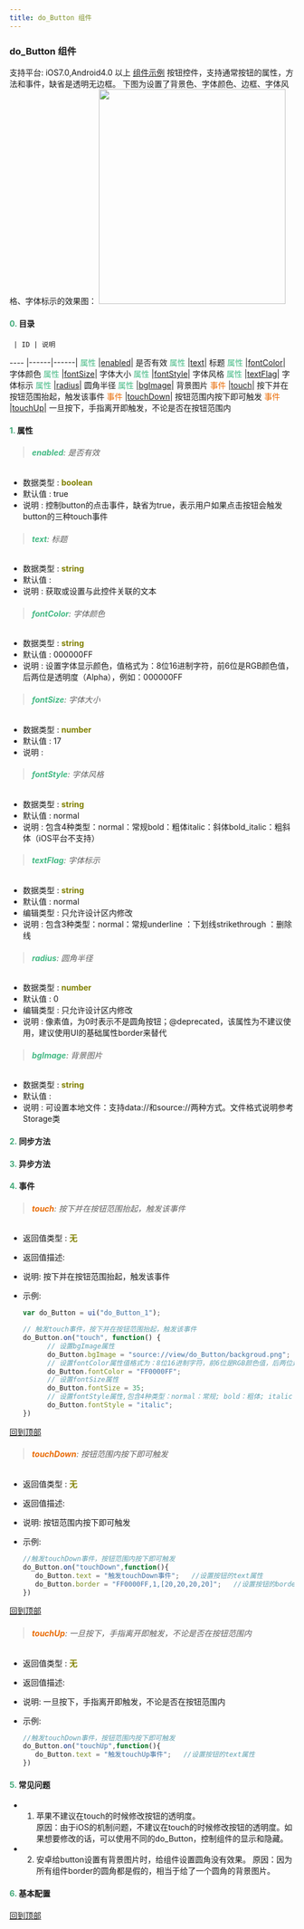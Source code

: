 ```yaml
---
title: do_Button 组件
---
```


### do_Button 组件

 支持平台: iOS7.0,Android4.0 以上
 [组件示例](https://github.com/do-api/docs-example/tree/master/source/view/do_Button)
 按钮控件，支持通常按钮的属性，方法和事件，缺省是透明无边框。
 下图为设置了背景色、字体颜色、边框、字体风格、字体标示的效果图：
 <img src="../../images/button.png" width="330" height="380" />

#### <font color ='#40A977'>**0.**</font> 目录

     | ID | 说明
---- |------|------|
<font color ='#42b983'>属性</font>  |[enabled](#enabled)| 是否有效
<font color ='#42b983'>属性</font>  |[text](#text)| 标题
<font color ='#42b983'>属性</font>  |[fontColor](#fontColor)| 字体颜色
<font color ='#42b983'>属性</font>  |[fontSize](#fontSize)| 字体大小
<font color ='#42b983'>属性</font>  |[fontStyle](#fontStyle)| 字体风格
<font color ='#42b983'>属性</font>  |[textFlag](#textFlag)| 字体标示
<font color ='#42b983'>属性</font>  |[radius](#radius)| 圆角半径
<font color ='#42b983'>属性</font>  |[bgImage](#bgImage)| 背景图片
<font color ='#e96900'>事件</font>  |[touch](#touch)| 按下并在按钮范围抬起，触发该事件
<font color ='#e96900'>事件</font>  |[touchDown](#touchDown)| 按钮范围内按下即可触发
<font color ='#e96900'>事件</font>  |[touchUp](#touchUp)| 一旦按下，手指离开即触发，不论是否在按钮范围内

#### <font color ='#40A977'>**1.**</font> 属性

>###### <span id=enabled><font color ='#42b983'>**enabled**</font></span>: 是否有效

- 数据类型 : <font color ='#808000'>**boolean**</font>
- 默认值 : true
- 说明 : 控制button的点击事件，缺省为true，表示用户如果点击按钮会触发button的三种touch事件

>###### <span id=text><font color ='#42b983'>**text**</font></span>: 标题

- 数据类型 : <font color ='#808000'>**string**</font>
- 默认值 :
- 说明 : 获取或设置与此控件关联的文本

>###### <span id=fontColor><font color ='#42b983'>**fontColor**</font></span>: 字体颜色

- 数据类型 : <font color ='#808000'>**string**</font>
- 默认值 : 000000FF
- 说明 : 设置字体显示颜色，值格式为：8位16进制字符，前6位是RGB颜色值，后两位是透明度（Alpha），例如：000000FF

>###### <span id=fontSize><font color ='#42b983'>**fontSize**</font></span>: 字体大小

- 数据类型 : <font color ='#808000'>**number**</font>
- 默认值 : 17
- 说明 :

>###### <span id=fontStyle><font color ='#42b983'>**fontStyle**</font></span>: 字体风格

- 数据类型 : <font color ='#808000'>**string**</font>
- 默认值 : normal
- 说明 : 包含4种类型：normal：常规bold：粗体italic：斜体bold_italic：粗斜体（iOS平台不支持）

>###### <span id=textFlag><font color ='#42b983'>**textFlag**</font></span>: 字体标示

- 数据类型 : <font color ='#808000'>**string**</font>
- 默认值 : normal
- 编辑类型 : 只允许设计区内修改
- 说明 : 包含3种类型：normal：常规underline ：下划线strikethrough ：删除线

>###### <span id=radius><font color ='#42b983'>**radius**</font></span>: 圆角半径

- 数据类型 : <font color ='#808000'>**number**</font>
- 默认值 : 0
- 编辑类型 : 只允许设计区内修改
- 说明 : 像素值，为0时表示不是圆角按钮；@deprecated，该属性为不建议使用，建议使用UI的基础属性border来替代

>###### <span id=bgImage><font color ='#42b983'>**bgImage**</font></span>: 背景图片

- 数据类型 : <font color ='#808000'>**string**</font>
- 默认值 :
- 说明 : 可设置本地文件：支持data://和source://两种方式。文件格式说明参考Storage类

#### <font color ='#40A977'>**2.**</font> 同步方法

#### <font color ='#40A977'>**3.**</font> 异步方法


#### <font color ='#40A977'>**4.**</font> 事件

>###### <span id=touch><font color ='#e96900'>**touch**</font></span>: 按下并在按钮范围抬起，触发该事件

- 返回值类型 : <font color ='#808000'>**无**</font>
- 返回值描述:
- 说明: 按下并在按钮范围抬起，触发该事件
- 示例:

  ```javascript
  var do_Button = ui("do_Button_1");

  // 触发touch事件，按下并在按钮范围抬起，触发该事件
  do_Button.on("touch", function() {
    	// 设置bgImage属性
    	do_Button.bgImage = "source://view/do_Button/backgroud.png";
    	// 设置fontColor属性值格式为：8位16进制字符，前6位是RGB颜色值，后两位是透明度(Alpha)
    	do_Button.fontColor = "FF0000FF";
    	// 设置fontSize属性
    	do_Button.fontSize = 35;
    	// 设置fontStyle属性,包含4种类型：normal：常规; bold：粗体; italic：斜体; bold_italic：粗斜体（iOS平台不支持）
    	do_Button.fontStyle = "italic";
  })
  ```

[回到顶部](#top)

>###### <span id=touchDown><font color ='#e96900'>**touchDown**</font></span>: 按钮范围内按下即可触发

- 返回值类型 : <font color ='#808000'>**无**</font>
- 返回值描述:
- 说明: 按钮范围内按下即可触发
- 示例:

  ```javascript
  //触发touchDown事件，按钮范围内按下即可触发
  do_Button.on("touchDown",function(){
  	 do_Button.text = "触发touchDown事件";   //设置按钮的text属性
     do_Button.border = "FF0000FF,1,[20,20,20,20]";   //设置按钮的border属性,border值格式为"颜色值，宽度，圆角"
  })

  ```

[回到顶部](#top)

>###### <span id=touchUp><font color ='#e96900'>**touchUp**</font></span>: 一旦按下，手指离开即触发，不论是否在按钮范围内

- 返回值类型 : <font color ='#808000'>**无**</font>
- 返回值描述:
- 说明: 一旦按下，手指离开即触发，不论是否在按钮范围内
- 示例:

  ```javascript
  //触发touchDown事件，按钮范围内按下即可触发
  do_Button.on("touchUp",function(){
  	 do_Button.text = "触发touchUp事件";   //设置按钮的text属性
  })

  ```

#### <font color ='#40A977'>**5.**</font> 常见问题

- 1. 苹果不建议在touch的时候修改按钮的透明度。  
     原因：由于iOS的机制问题，不建议在touch的时候修改按钮的透明度。如果想要修改的话，可以使用不同的do_Button，控制组件的显示和隐藏。
- 2. 安卓给button设置有背景图片时，给组件设置圆角没有效果。
    原因：因为所有组件border的圆角都是假的，相当于给了一个圆角的背景图片。

#### <font color ='#40A977'>**6.**</font> 基本配置

[回到顶部](#top)
